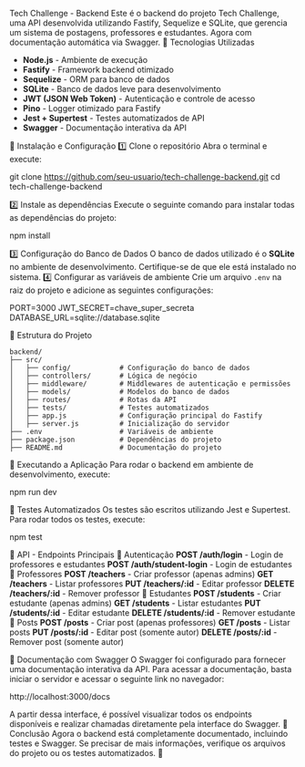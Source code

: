 Tech Challenge - Backend
Este é o backend do projeto Tech Challenge, uma API desenvolvida utilizando Fastify, Sequelize e SQLite, que gerencia um sistema de postagens, professores e estudantes. Agora com documentação automática via Swagger.
📌 Tecnologias Utilizadas

- **Node.js** - Ambiente de execução
- **Fastify** - Framework backend otimizado
- **Sequelize** - ORM para banco de dados
- **SQLite** - Banco de dados leve para desenvolvimento
- **JWT (JSON Web Token)** - Autenticação e controle de acesso
- **Pino** - Logger otimizado para Fastify
- **Jest + Supertest** - Testes automatizados de API
- **Swagger** - Documentação interativa da API

🔧 Instalação e Configuração
1️⃣ Clone o repositório
Abra o terminal e execute:

git clone https://github.com/seu-usuario/tech-challenge-backend.git
cd tech-challenge-backend

2️⃣ Instale as dependências
Execute o seguinte comando para instalar todas as dependências do projeto:

npm install

3️⃣ Configuração do Banco de Dados
O banco de dados utilizado é o **SQLite** no ambiente de desenvolvimento. Certifique-se de que ele está instalado no sistema.
4️⃣ Configurar as variáveis de ambiente
Crie um arquivo `.env` na raiz do projeto e adicione as seguintes configurações:

PORT=3000
JWT_SECRET=chave_super_secreta
DATABASE_URL=sqlite://database.sqlite

📂 Estrutura do Projeto

```
backend/
├── src/
│   ├── config/            # Configuração do banco de dados
│   ├── controllers/       # Lógica de negócio
│   ├── middleware/        # Middlewares de autenticação e permissões
│   ├── models/            # Modelos do banco de dados
│   ├── routes/            # Rotas da API
│   ├── tests/             # Testes automatizados
│   ├── app.js             # Configuração principal do Fastify
│   ├── server.js          # Inicialização do servidor
├── .env                   # Variáveis de ambiente
├── package.json           # Dependências do projeto
├── README.md              # Documentação do projeto
```

🚀 Executando a Aplicação
Para rodar o backend em ambiente de desenvolvimento, execute:

npm run dev

🧪 Testes Automatizados
Os testes são escritos utilizando Jest e Supertest. Para rodar todos os testes, execute:

npm test

📡 API - Endpoints Principais
🔹 Autenticação
**POST /auth/login** - Login de professores e estudantes
**POST /auth/student-login** - Login de estudantes
🔹 Professores
**POST /teachers** - Criar professor (apenas admins)
**GET /teachers** - Listar professores
**PUT /teachers/:id** - Editar professor
**DELETE /teachers/:id** - Remover professor
🔹 Estudantes
**POST /students** - Criar estudante (apenas admins)
**GET /students** - Listar estudantes
**PUT /students/:id** - Editar estudante
**DELETE /students/:id** - Remover estudante
🔹 Posts
**POST /posts** - Criar post (apenas professores)
**GET /posts** - Listar posts
**PUT /posts/:id** - Editar post (somente autor)
**DELETE /posts/:id** - Remover post (somente autor)

📜 Documentação com Swagger
O Swagger foi configurado para fornecer uma documentação interativa da API.
Para acessar a documentação, basta iniciar o servidor e acessar o seguinte link no navegador:

http://localhost:3000/docs

A partir dessa interface, é possível visualizar todos os endpoints disponíveis e realizar chamadas diretamente pela interface do Swagger.
📌 Conclusão
Agora o backend está completamente documentado, incluindo testes e Swagger. Se precisar de mais informações, verifique os arquivos do projeto ou os testes automatizados. 🚀